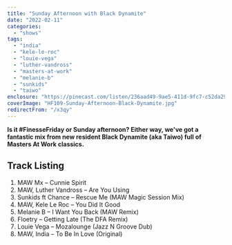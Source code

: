 ```yaml
---
title: "Sunday Afternoon with Black Dynamite"
date: "2022-02-11"
categories:
  - "shows"
tags:
  - "india"
  - "kele-le-roc"
  - "louie-vega"
  - "luther-vandross"
  - "masters-at-work"
  - "melanie-b"
  - "sunkids"
  - "taiwo"
enclosure: "https://pinecast.com/listen/236aad49-9ae5-411d-9fc7-c52da29a2a41.mp3 144376418 audio/mpeg "
coverImage: "HF109-Sunday-Afternoon-Black-Dynamite.jpg"
redirectFrom: "/x3qy"
---
```


**Is it #FinesseFriday or Sunday afternoon? Either way, we've got a fantastic mix from new resident Black Dynamite (aka Taiwo) full of Masters At Work classics.**

## Track Listing

1. MAW Mx – Cunnie Spirit
2. MAW, Luther Vandross – Are You Using
3. Sunkids ft Chance – Rescue Me (MAW Magic Session Mix)
4. MAW, Kele Le Roc – You Did It Good
5. Melanie B – I Want You Back (MAW Remix)
6. Floetry – Getting Late (The DFA Remix)
7. Louie Vega – Mozalounge (Jazz N Groove Dub)
8. MAW, India – To Be In Love (Original)
